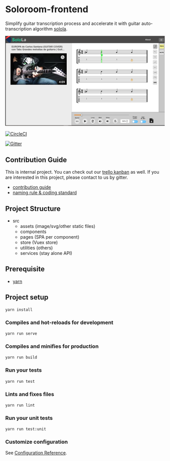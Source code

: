 # Soloroom-frontend
Simplify guitar transcription process and accelerate it with guitar auto-transcription algorithm [solola](https://github.com/SoloLa-Platform/solola).

<img src="./public/design-snapshot.png">

[![CircleCI](https://circleci.com/gh/SoloLa-Platform/soloroom-frontend.svg?style=svg)](https://circleci.com/gh/SoloLa-Platform/soloroom-frontend)

[![Gitter](https://badges.gitter.im/SoloLa-Platform/community.svg)](https://gitter.im/SoloLa-Platform/community?utm_source=badge&utm_medium=badge&utm_campaign=pr-badge)

## Contribution Guide
This is internal project.
You can check out our [trello kanban](https://trello.com/b/eBcjm7aR/solola-project) as well.
If you are interested in this project, please contact to us by gitter.

- [contribution guide](https://docs.google.com/presentation/d/1t0PG1EsqxYCoxyMyXCvk2iCRAUM4ifz_dID6LN0kqPo/edit?usp=sharing)
- [naming rule & coding standard](https://docs.google.com/document/d/1xTRn0bZUWiJjJqK6Ds1CsQ246SY1iHQQj2xk-Schieg/edit)

## Project Structure

- src
  - assets (image/svg/other static files)
  - components
  - pages (SPA per component)
  - store (Vuex store)
  - utilities (others)
  - services (stay alone API)

## Prerequisite

- [yarn](https://yarnpkg.com/lang/en/docs/install/)

## Project setup
```
yarn install
```

### Compiles and hot-reloads for development
```
yarn run serve
```

### Compiles and minifies for production
```
yarn run build
```

### Run your tests
```
yarn run test
```

### Lints and fixes files
```
yarn run lint
```

### Run your unit tests
```
yarn run test:unit
```

### Customize configuration
See [Configuration Reference](https://cli.vuejs.org/config/).

